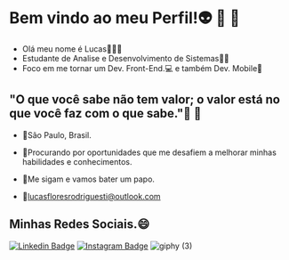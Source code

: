 # Bem vindo ao meu Perfil!👽 👾 🤖

 - Olá meu nome é Lucas🙋🏽‍♂️
 - Estudante de Analise e Desenvolvimento de Sistemas👨‍💻
 - Foco em me tornar um Dev. Front-End.💻 e também Dev. Mobile📱

## "O que você sabe não tem valor; o valor está no que você faz com o que sabe."🍃 🍂

 - 📍São Paulo, Brasil.    
 - 🔎Procurando por oportunidades que me desafiem a melhorar minhas habilidades e conhecimentos.  
 
 - 🔔Me sigam e vamos bater um papo.
 - 📧lucasfloresrodriguesti@outlook.com

## Minhas Redes Sociais.😄

[![Linkedin Badge](https://img.shields.io/badge/-LinkedIn-blue?style=flat-square&logo=Linkedin&logoColor=white&link=https://www.linkedin.com/in/lucas-f-rodrigues/)](https://www.linkedin.com/in/lucas-f-rodrigues/) [
![Instagram Badge](https://img.shields.io/badge/-Instagram-purple?style=flat-square&logo=Instagram&logoColor=white&link=https://www.instagram.com/lurtyu/?hl=pt-br)](https://www.instagram.com/lurtyu/?hl=pt-br/)
![giphy (3)](https://user-images.githubusercontent.com/74679398/113948004-491d6b80-97e2-11eb-8c98-8a1a133ba6b4.gif)
